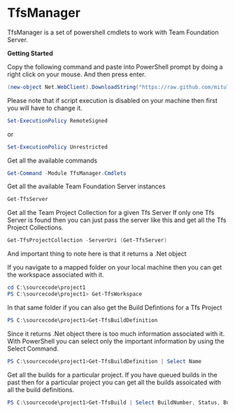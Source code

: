 TfsManager
==========

TfsManager is a set of powershell cmdlets to work with Team Foundation Server.

**Getting Started**

Copy the following command and paste into PowerShell prompt by doing a right click on your mouse. And then press enter.
```PowerShell
(new-object Net.WebClient).DownloadString("https://raw.github.com/mitulsuthar/TfsManager/master/tools/InstallTfsManager.ps1") | iex
```
Please note that if script execution is disabled on your machine then first you will have to change it.

```PowerShell
Set-ExecutionPolicy RemoteSigned
```
or
```PowerShell
Set-ExecutionPolicy Unrestricted
```

Get all the available commands

```PowerShell
Get-Command -Module TfsManager.Cmdlets
```

Get all the available Team Foundation Server instances
```PowerShell
Get-TfsServer
```

Get all the Team Project Collection for a given Tfs Server
If only one Tfs Server is found then you can just pass the server like this and get all the Tfs Project Collections.
```PowerShell
Get-TfsProjectCollection -ServerUri (Get-TfsServer)
```

And important thing to note here is that it returns a .Net object

If you navigate to a mapped folder on your local machine then you can get the workspace associated with it.
```PowerShell
cd C:\sourcecode\project1
PS C:\sourcecode\project1> Get-TfsWorkspace
```

In that same folder if you can also get the Build Defintions for a Tfs Project
```PowerShell
PS C:\sourcecode\project1>Get-TfsBuildDefinition
```

Since it returns .Net object there is too much information associated with it. With PowerShell you can select only the important information by using the Select Command.
```PowerShell
PS C:\sourcecode\project1>Get-TfsBuildDefinition | Select Name
```

Get all the builds for a particular project. 
If you have queued builds in the past then for a particular project you can get all the builds assoicated with all the build definitions.
```PowerShell
PS C:\sourcecode\project1>Get-TfsBuild | Select BuildNumber, Status, BuildQuality, StartTime, FinishTime | FT
```

